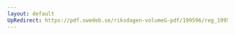```yaml
---
layout: default
UpRedirect: https://pdf.swedeb.se/riksdagen-volumeG-pdf/199596/reg_199596_UU/reg_199596_UU_0005.pdf
---
```

